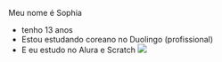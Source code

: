 Meu nome é Sophia
- tenho 13 anos
- Estou estudando coreano no Duolingo (profissional)
- E eu estudo no Alura e Scratch
  ![](https://media.tenor.com/QRPYeUaVLqkAAAAM/cinnamoroll-sanrio.gif)

